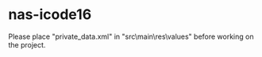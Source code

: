 # nas-icode16
Please place "private_data.xml" in "src\main\res\values" before working on the project.
